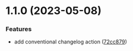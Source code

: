 # 1.1.0 (2023-05-08)


### Features

* add conventional changelog action ([72cc879](https://github.com/cerico/lighthouse-ii/commit/72cc8794f56457353805a40dff6c622f72793bd1))



